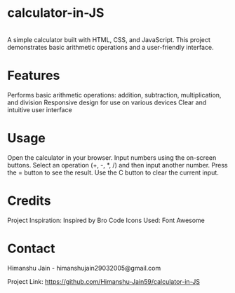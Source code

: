 # calculator-in-JS
<br>
A simple calculator built with HTML, CSS, and JavaScript. This project demonstrates basic arithmetic operations and a user-friendly interface.
<br>
<h1>Features</h1>
Performs basic arithmetic operations: addition, subtraction, multiplication, and division
Responsive design for use on various devices
Clear and intuitive user interface

<h1>Usage</h1>
Open the calculator in your browser.
Input numbers using the on-screen buttons.
Select an operation (+, -, *, /) and then input another number.
Press the = button to see the result.
Use the C button to clear the current input.
<h1>Credits</h1>
Project Inspiration: Inspired by Bro Code
Icons Used: Font Awesome

<h1>Contact</h1>
Himanshu Jain - himanshujain29032005@gmail.com

Project Link: https://github.com/Himanshu-Jain59/calculator-in-JS
